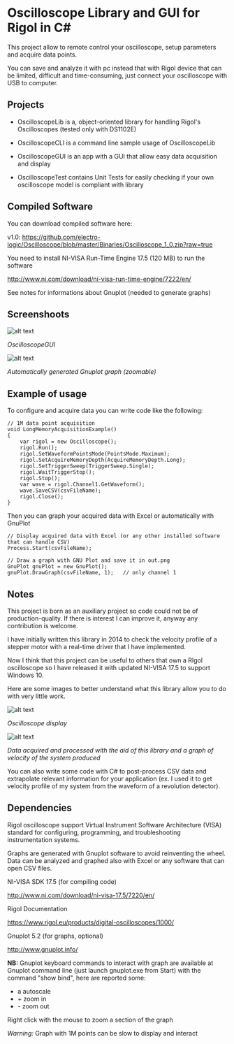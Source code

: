 # Oscilloscope Library and GUI for Rigol in C#

This project allow to remote control your oscilloscope, setup parameters and acquire data points. 

You can save and analyze it with pc instead that with Rigol device that can be limited, difficult and time-consuming, just connect your oscilloscope with USB to computer.

## Projects

- OscilloscopeLib is a, object-oriented library for handling Rigol's Oscilloscopes (tested only with DS1102E)

- OscilloscopeCLI is a command line sample usage of OscilloscopeLib

- OscilloscopeGUI is an app with a GUI that allow easy data acquisition and display

- OscilloscopeTest contains Unit Tests for easily checking if your own oscilloscope model is compliant with library

## Compiled Software

You can download compiled software here:

v1.0:	https://github.com/electro-logic/Oscilloscope/blob/master/Binaries/Oscilloscope_1_0.zip?raw=true

You need to install NI-VISA Run-Time Engine 17.5 (120 MB) to run the software

http://www.ni.com/download/ni-visa-run-time-engine/7222/en/

See notes for informations about Gnuplot (needed to generate graphs)

## Screenshoots

![alt text](https://raw.githubusercontent.com/electro-logic/Oscilloscope/master/Docs/gui.png)

*OscilloscopeGUI*

![alt text](https://raw.githubusercontent.com/electro-logic/Oscilloscope/master/Docs/gnuplot.png)

*Automatically generated Gnuplot graph (zoomable)*


## Example of usage

To configure and acquire data you can write code like the following:

```
// 1M data point acquisition
void LongMemoryAcquisitionExample()
{
    var rigol = new Oscilloscope();
    rigol.Run();
    rigol.SetWaveformPointsMode(PointsMode.Maximum);
    rigol.SetAcquireMemoryDepth(AcquireMemoryDepth.Long);
    rigol.SetTriggerSweep(TriggerSweep.Single);
    rigol.WaitTriggerStop();
    rigol.Stop();
    var wave = rigol.Channel1.GetWaveform();
    wave.SaveCSV(csvFileName);
    rigol.Close();
}
```

Then you can graph your acquired data with Excel or automatically with GnuPlot

```
// Display acquired data with Excel (or any other installed software that can handle CSV)
Process.Start(csvFileName);

// Draw a graph with GNU Plot and save it in out.png
GnuPlot gnuPlot = new GnuPlot();
gnuPlot.DrawGraph(csvFileName, 1);   // only channel 1
```

## Notes

This project is born as an auxiliary project so code could not be of production-quality. If there is interest I can improve it, anyway any contribution is welcome.

I have initially written this library in 2014 to check the velocity profile of a stepper motor with a real-time driver that I have implemented.

Now I think that this project can be useful to others that own a RIgol oscilloscope so I have released it with updated NI-VISA 17.5 to support Windows 10.


Here are some images to better understand what this library allow you to do with very little work.


![alt text](https://raw.githubusercontent.com/electro-logic/Oscilloscope/master/Docs/oscilloscope.png)

*Oscilloscope display*


![alt text](https://raw.githubusercontent.com/electro-logic/Oscilloscope/master/Docs/speed_graph.png)

*Data acquired and processed with the aid of this library and a graph of velocity of the system produced*


You can also write some code with C# to post-process CSV data and extrapolate relevant information for your application (ex. I used it to get velocity profile of my system from the waveform of a revolution detector).


## Dependencies

Rigol oscilloscope support Virtual Instrument Software Architecture (VISA) standard for configuring, programming, and troubleshooting instrumentation systems. 

Graphs are generated with Gnuplot software to avoid reinventing the wheel. Data can be analyzed and graphed also with Excel or any software that can open CSV files.


NI-VISA SDK 17.5 (for compiling code)

http://www.ni.com/download/ni-visa-17.5/7220/en/


Rigol Documentation

https://www.rigol.eu/products/digital-oscilloscopes/1000/


Gnuplot 5.2 (for graphs, optional)

http://www.gnuplot.info/

**NB:** Gnuplot keyboard commands to interact with graph are available at Gnuplot command line (just launch gnuplot.exe from Start) with the command "show bind", here are reported some:

- a		autoscale
- \+	zoom in
- \-	zoom out

Right click with the mouse to zoom a section of the graph

*Warning:* Graph with 1M points can be slow to display and interact